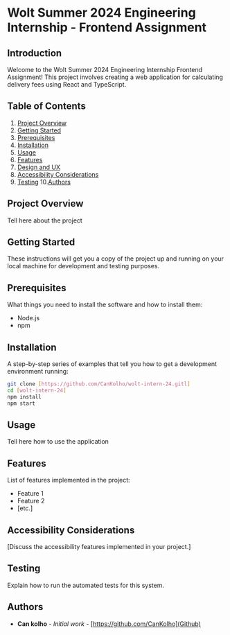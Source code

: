 # Wolt Summer 2024 Engineering Internship - Frontend Assignment

## Introduction
Welcome to the Wolt Summer 2024 Engineering Internship Frontend Assignment! This project involves creating a web application for calculating delivery fees using React and TypeScript.

## Table of Contents
1. [Project Overview](#project-overview)
2. [Getting Started](#getting-started)
3. [Prerequisites](#prerequisites)
4. [Installation](#installation)
5. [Usage](#usage)
6. [Features](#features)
7. [Design and UX](#design-and-ux)
8. [Accessibility Considerations](#accessibility-considerations)
9. [Testing](#testing)
10.[Authors](#authors)

## Project Overview
Tell here about the project

## Getting Started
These instructions will get you a copy of the project up and running on your local machine for development and testing purposes.

## Prerequisites
What things you need to install the software and how to install them:
- Node.js
- npm

## Installation
A step-by-step series of examples that tell you how to get a development environment running:
```bash
git clone [https://github.com/CanKolho/wolt-intern-24.gitl]
cd [wolt-intern-24]
npm install
npm start
```

## Usage
Tell here how to use the application

## Features
List of features implemented in the project:
- Feature 1
- Feature 2
- [etc.]

## Accessibility Considerations
[Discuss the accessibility features implemented in your project.]

## Testing
Explain how to run the automated tests for this system.

## Authors
- **Can kolho** - *Initial work* - [https://github.com/CanKolho](Github)
